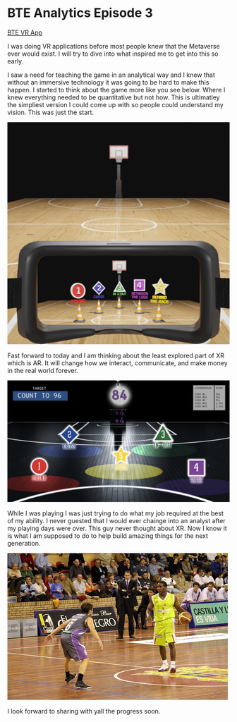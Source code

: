 # BTE Analytics Episode 3 

[BTE VR App](https://youtu.be/tGgaJoDOis8)

I was doing VR applications before most people knew that the Metaverse ever would exist.  I will try to dive into what inspired me to get into this so early. 

I saw a need for teaching the game in an analytical way and I knew that without an immersive technology it was going to be hard to make this happen.  I started to think about the game
more like you see below. Where I knew everything needed to be quantitative but not how.  This is ultimatley the simpliest version I could come up with so people could understand my vision.  This was just the start. 

![Analytics dreams turned reality](https://github.com/rashadwest/rashadwest.github.io/blob/master/_posts/wip2.jpg?raw=true)

Fast forward to today and I am thinking about the least explored part of XR which is AR.  It will change how we interact, communicate, and make money in the real world forever.  

![AR Creating](https://github.com/rashadwest/rashadwest.github.io/blob/master/_posts/Screen%20Shot%202022-05-02%20at%2011.02.20%20PM.png)

While I was playing I was just trying to do what my job required at the best of my ability.  I never guested that I would ever chainge into an analyst after my playing days were over.  This guy never thought about XR.  Now I know it is what I am supposed to do to help build amazing things for the next generation.

![Playing overseas](https://github.com/rashadwest/rashadwest.github.io/blob/master/_posts/Pro%20ball.jpg?raw=true)

I look forward to sharing with yall the progress soon. 
